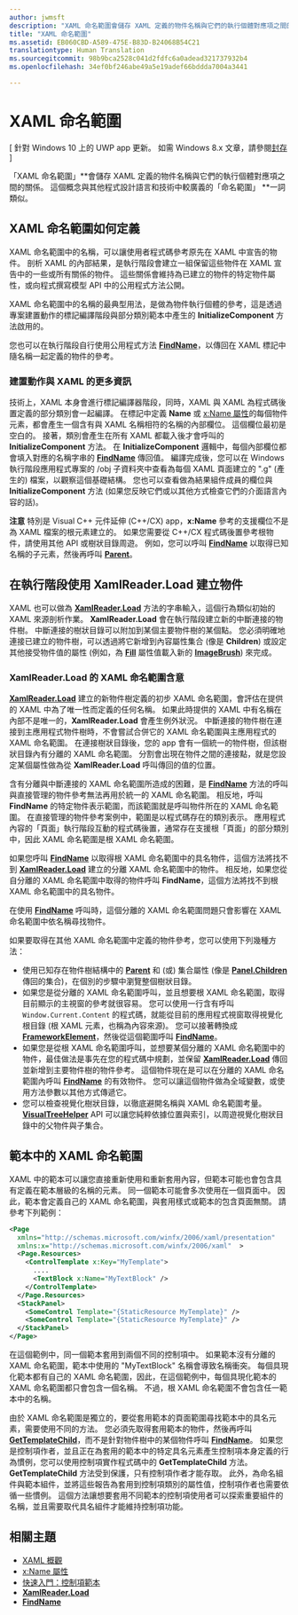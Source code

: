 ```yaml
---
author: jwmsft
description: "XAML 命名範圍會儲存 XAML 定義的物件名稱與它們的執行個體對應項之間的關係。 這個概念與其他程式設計語言和技術中較廣義的「命名範圍」一詞類似。"
title: "XAML 命名範圍"
ms.assetid: EB060CBD-A589-475E-B83D-B24068B54C21
translationtype: Human Translation
ms.sourcegitcommit: 98b9bca2528c041d2fdfc6a0adead321737932b4
ms.openlocfilehash: 34ef0bf246abe49a5e19adef66bddda7004a3441

---
```


# XAML 命名範圍

\[ 針對 Windows 10 上的 UWP app 更新。 如需 Windows 8.x 文章，請參閱[封存](http://go.microsoft.com/fwlink/p/?linkid=619132) \]

「XAML 命名範圍」**會儲存 XAML 定義的物件名稱與它們的執行個體對應項之間的關係。 這個概念與其他程式設計語言和技術中較廣義的「命名範圍」 **一詞類似。

## XAML 命名範圍如何定義

XAML 命名範圍中的名稱，可以讓使用者程式碼參考原先在 XAML 中宣告的物件。 剖析 XAML 的內部結果，是執行階段會建立一組保留這些物件在 XAML 宣告中的一些或所有關係的物件。 這些關係會維持為已建立的物件的特定物件屬性，或向程式撰寫模型 API 中的公用程式方法公開。

XAML 命名範圍中的名稱的最典型用法，是做為物件執行個體的參考，這是透過專案建置動作的標記編譯階段與部分類別範本中產生的 **InitializeComponent** 方法啟用的。

您也可以在執行階段自行使用公用程式方法 [**FindName**](https://msdn.microsoft.com/library/windows/apps/br208715)，以傳回在 XAML 標記中隨名稱一起定義的物件的參考。

### 建置動作與 XAML 的更多資訊

技術上，XAML 本身會進行標記編譯器階段，同時，XAML 與 XAML 為程式碼後置定義的部分類別會一起編譯。 在標記中定義 **Name** 或 [x:Name 屬性](x-name-attribute.md)的每個物件元素，都會產生一個含有與 XAML 名稱相符的名稱的內部欄位。 這個欄位最初是空白的。 接著，類別會產生在所有 XAML 都載入後才會呼叫的 **InitializeComponent** 方法。 在 **InitializeComponent** 邏輯中，每個內部欄位都會填入對應的名稱字串的 [**FindName**](https://msdn.microsoft.com/library/windows/apps/br208715) 傳回值。 編譯完成後，您可以在 Windows 執行階段應用程式專案的 /obj 子資料夾中查看為每個 XAML 頁面建立的 ".g" (產生的) 檔案，以觀察這個基礎結構。 您也可以查看做為結果組件成員的欄位與 **InitializeComponent** 方法 (如果您反映它們或以其他方式檢查它們的介面語言內容的話)。

**注意** 特別是 Visual C++ 元件延伸 (C++/CX) app，**x:Name** 參考的支援欄位不是為 XAML 檔案的根元素建立的。 如果您需要從 C++/CX 程式碼後置參考根物件，請使用其他 API 或樹狀目錄周遊。 例如，您可以呼叫 [**FindName**](https://msdn.microsoft.com/library/windows/apps/br208715) 以取得已知名稱的子元素，然後再呼叫 [**Parent**](https://msdn.microsoft.com/library/windows/apps/br208739)。

## 在執行階段使用 XamlReader.Load 建立物件

XAML 也可以做為 [**XamlReader.Load**](https://msdn.microsoft.com/library/windows/apps/br228048) 方法的字串輸入，這個行為類似初始的 XAML 來源剖析作業。 **XamlReader.Load** 會在執行階段建立新的中斷連接的物件樹。 中斷連接的樹狀目錄可以附加到某個主要物件樹的某個點。 您必須明確地連接已建立的物件樹，可以透過將它新增到內容屬性集合 (像是 **Children**) 或設定其他接受物件值的屬性 (例如，為 [**Fill**](https://msdn.microsoft.com/library/windows/apps/br243378) 屬性值載入新的 [**ImageBrush**](https://msdn.microsoft.com/library/windows/apps/br210101)) 來完成。

### XamlReader.Load 的 XAML 命名範圍含意

[**XamlReader.Load**](https://msdn.microsoft.com/library/windows/apps/br228048) 建立的新物件樹定義的初步 XAML 命名範圍，會評估在提供的 XAML 中為了唯一性而定義的任何名稱。 如果此時提供的 XAML 中有名稱在內部不是唯一的，**XamlReader.Load** 會產生例外狀況。 中斷連接的物件樹在連接到主應用程式物件樹時，不會嘗試合併它的 XAML 命名範圍與主應用程式的 XAML 命名範圍。 在連接樹狀目錄後，您的 app 會有一個統一的物件樹，但該樹狀目錄內有分離的 XAML 命名範圍。 分割會出現在物件之間的連接點，就是您設定某個屬性做為從 **XamlReader.Load** 呼叫傳回的值的位置。

含有分離與中斷連接的 XAML 命名範圍所造成的困難，是 [**FindName**](https://msdn.microsoft.com/library/windows/apps/br208715) 方法的呼叫與直接管理的物件參考無法再用於統一的 XAML 命名範圍。 相反地，呼叫 **FindName** 的特定物件表示範圍，而該範圍就是呼叫物件所在的 XAML 命名範圍。 在直接管理的物件參考案例中，範圍是以程式碼存在的類別表示。 應用程式內容的「頁面」執行階段互動的程式碼後置，通常存在支援根「頁面」的部分類別中，因此 XAML 命名範圍是根 XAML 命名範圍。

如果您呼叫 [**FindName**](https://msdn.microsoft.com/library/windows/apps/br208715) 以取得根 XAML 命名範圍中的具名物件，這個方法將找不到 [**XamlReader.Load**](https://msdn.microsoft.com/library/windows/apps/br228048) 建立的分離 XAML 命名範圍中的物件。 相反地，如果您從自分離的 XAML 命名範圍中取得的物件呼叫 **FindName**，這個方法將找不到根 XAML 命名範圍中的具名物件。

在使用 [**FindName**](https://msdn.microsoft.com/library/windows/apps/br208715) 呼叫時，這個分離的 XAML 命名範圍問題只會影響在 XAML 命名範圍中依名稱尋找物件。

如果要取得在其他 XAML 命名範圍中定義的物件參考，您可以使用下列幾種方法：

-   使用已知存在物件樹結構中的 [**Parent**](https://msdn.microsoft.com/library/windows/apps/br208739) 和 (或) 集合屬性 (像是 [**Panel.Children**](https://msdn.microsoft.com/library/windows/apps/br227514) 傳回的集合)，在個別的步驟中瀏覽整個樹狀目錄。
-   如果您是從分離的 XAML 命名範圍呼叫，並且想要根 XAML 命名範圍，取得目前顯示的主視窗的參考就很容易。 您可以使用一行含有呼叫 `Window.Current.Content` 的程式碼，就能從目前的應用程式視窗取得視覺化根目錄 (根 XAML 元素，也稱為內容來源)。 您可以接著轉換成 [**FrameworkElement**](https://msdn.microsoft.com/library/windows/apps/br208706)，然後從這個範圍呼叫 [**FindName**](https://msdn.microsoft.com/library/windows/apps/br208715)。
-   如果您是從根 XAML 命名範圍呼叫，並想要某個分離的 XAML 命名範圍中的物件，最佳做法是事先在您的程式碼中規劃，並保留 [**XamlReader.Load**](https://msdn.microsoft.com/library/windows/apps/br228048) 傳回並新增到主要物件樹的物件參考。 這個物件現在是可以在分離的 XAML 命名範圍內呼叫 [**FindName**](https://msdn.microsoft.com/library/windows/apps/br208715) 的有效物件。 您可以讓這個物件做為全域變數，或使用方法參數以其他方式傳遞它。
-   您可以檢查視覺化樹狀目錄，以徹底避開名稱與 XAML 命名範圍考量。 [**VisualTreeHelper**](https://msdn.microsoft.com/library/windows/apps/br243038) API 可以讓您純粹依據位置與索引，以周遊視覺化樹狀目錄中的父物件與子集合。

## 範本中的 XAML 命名範圍

XAML 中的範本可以讓您直接重新使用和重新套用內容，但範本可能也會包含具有定義在範本層級的名稱的元素。 同一個範本可能會多次使用在一個頁面中。 因此，範本會定義自己的 XAML 命名範圍，與套用樣式或範本的包含頁面無關。 請參考下列範例：

```xml
<Page
  xmlns="http://schemas.microsoft.com/winfx/2006/xaml/presentation" 
  xmlns:x="http://schemas.microsoft.com/winfx/2006/xaml"  >
  <Page.Resources>
    <ControlTemplate x:Key="MyTemplate">
      ....
      <TextBlock x:Name="MyTextBlock" />
    </ControlTemplate>
  </Page.Resources>
  <StackPanel>
    <SomeControl Template="{StaticResource MyTemplate}" />
    <SomeControl Template="{StaticResource MyTemplate}" />
  </StackPanel>
</Page>
```

在這個範例中，同一個範本套用到兩個不同的控制項中。 如果範本沒有分離的 XAML 命名範圍，範本中使用的 "MyTextBlock" 名稱會導致名稱衝突。 每個具現化範本都有自己的 XAML 命名範圍，因此，在這個範例中，每個具現化範本的 XAML 命名範圍都只會包含一個名稱。 不過，根 XAML 命名範圍不會包含任一範本中的名稱。

由於 XAML 命名範圍是獨立的，要從套用範本的頁面範圍尋找範本中的具名元素，需要使用不同的方法。 您必須先取得套用範本的物件，然後再呼叫 [**GetTemplateChild**](https://msdn.microsoft.com/library/windows/apps/br209416)，而不是針對物件樹中的某個物件呼叫 [**FindName**](https://msdn.microsoft.com/library/windows/apps/br208715)。 如果您是控制項作者，並且正在為套用的範本中的特定具名元素產生控制項本身定義的行為慣例，您可以使用控制項實作程式碼中的 **GetTemplateChild** 方法。 **GetTemplateChild** 方法受到保護，只有控制項作者才能存取。 此外，為命名組件與範本組件，並將這些報告為套用到控制項類別的屬性值，控制項作者也需要依循一些慣例。 這個方法讓想要套用不同範本的控制項使用者可以探索重要組件的名稱，並且需要取代具名組件才能維持控制項功能。

## 相關主題

* [XAML 概觀](xaml-overview.md)
* [x:Name 屬性](x-name-attribute.md)
* [快速入門：控制項範本](https://msdn.microsoft.com/library/windows/apps/xaml/hh465374)
* [**XamlReader.Load**](https://msdn.microsoft.com/library/windows/apps/br228048)
* [**FindName**](https://msdn.microsoft.com/library/windows/apps/br208715)
 




<!--HONumber=Aug16_HO3-->


